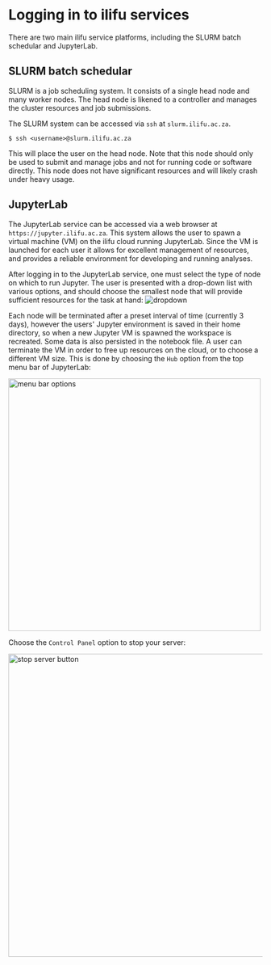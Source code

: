 # Logging in to ilifu services

There are two main ilifu service platforms, including the SLURM batch schedular and JupyterLab.

## SLURM batch schedular

SLURM is a job scheduling system. It consists of a single head node and many worker nodes. The head node is likened to a controller and manages the cluster resources and job submissions. 

The SLURM system can be accessed via `ssh` at `slurm.ilifu.ac.za`. 

```
$ ssh <username>@slurm.ilifu.ac.za
```

This will place the user on the head node. Note that this node should only be used to submit and manage jobs and not for running code or software directly. This node does not have significant resources and will likely crash under heavy usage.


## JupyterLab

The JupyterLab service can be accessed via a web browser at `https://jupyter.ilifu.ac.za`. This system allows the user to spawn a virtual machine (VM) on the ilifu cloud running JupyterLab. Since the VM is launched for each user it allows for excellent management of resources, and provides a reliable environment for developing and running analyses.

After logging in to the JupyterLab service, one must select the type of node on which to run Jupyter.  The user is presented with a drop-down list with various options, and should choose the smallest node that will provide sufficient resources for the task at hand:
![dropdown](http://docs.ilifu.ac.za/_media/profile_dropdown_options.png)

Each node will be terminated after a preset interval of time (currently 3 days), however the users' Jupyter environment is saved in their home directory, so when a new Jupyter VM is spawned the workspace is recreated. Some data is also persisted in the notebook file. A user can terminate the VM in order to free up resources on the cloud, or to choose a different VM size.  This is done by choosing the `Hub` option from the top menu bar of JupyterLab:

<img src="http://docs.ilifu.ac.za/_media/hub_selection.png" alt="menu bar options" width=500 />

Choose the `Control Panel` option to stop your server:

<img src="http://docs.ilifu.ac.za/_media/stop_server_button.png" alt="stop server button" width=600 />
